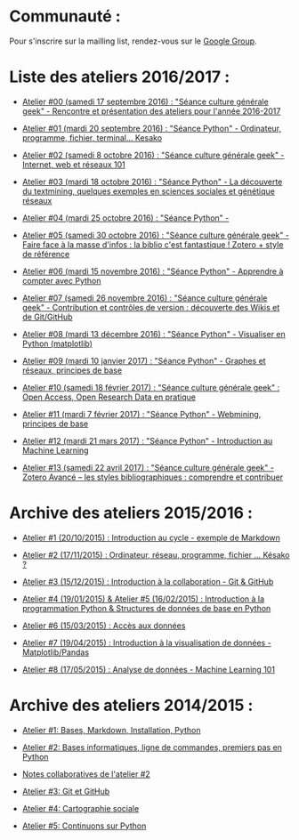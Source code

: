 Communauté :
============

Pour s'inscrire sur la mailling list, rendez-vous sur le [Google Group](https://groups.google.com/forum/#!forum/open-geek).


Liste des ateliers 2016/2017 :
===============================

* [Atelier #00 (samedi 17 septembre 2016) : "Séance culture générale geek" - Rencontre et présentation des ateliers pour l'année 2016-2017](https://github.com/HackYourPhd/ateliers-open-geek/blob/master/Atelier_00/Atelier_00.md)

* [Atelier #01 (mardi 20 septembre 2016) : "Séance Python" - Ordinateur, programme, fichier, terminal... Kesako](https://github.com/HackYourPhd/ateliers-open-geek/blob/master/Atelier_01/Atelier_01.md)

* [Atelier #02 (samedi 8 octobre 2016) : "Séance culture générale geek" - Internet, web et réseaux 101](https://github.com/HackYourPhd/ateliers-open-geek/blob/master/Atelier_02/Atelier_02.md)

* [Atelier #03 (mardi 18 octobre 2016) : "Séance Python" - La découverte du textmining, quelques exemples en sciences sociales et génétique réseaux](https://github.com/HackYourPhd/ateliers-open-geek/blob/master/Atelier_03/Atelier_03.md)

* [Atelier #04 (mardi 25 octobre 2016) : "Séance Python" -](https://github.com/HackYourPhd/ateliers-open-geek/blob/master/Atelier_04/Atelier_04.md)

* [Atelier #05 (samedi 30 octobre 2016) : "Séance culture générale geek" - Faire face à la masse d'infos : la biblio c'est fantastique ! Zotero + style de référence](https://github.com/HackYourPhd/ateliers-open-geek/blob/master/Atelier_05/Atelier_05.md)

* [Atelier #06 (mardi 15 novembre 2016) : "Séance Python" - Apprendre à compter avec Python](https://github.com/HackYourPhd/ateliers-open-geek/blob/master/Archives/atelier5.ipynb)

* [Atelier #07 (samedi 26 novembre 2016) : "Séance culture générale geek" - Contribution et contrôles de version : découverte des Wikis et de Git/GitHub](https://github.com/HackYourPhd/ateliers-open-geek/blob/master/Archives/Atelier%233.md)

* [Atelier #08 (mardi 13 décembre 2016) : "Séance Python" - Visualiser en Python (matplotlib)](https://github.com/HackYourPhd/ateliers-open-geek/blob/master/Archives/Atelier_7/atelier7.ipynb)

* [Atelier #09 (mardi 10 janvier 2017) : "Séance Python" - Graphes et réseaux, principes de base](https://github.com/HackYourPhd/ateliers-open-geek/blob/master/Atelier_09/Atelier_09.md)

* [Atelier #10 (samedi 18 février 2017) : "Séance culture générale geek" : Open Access, Open Research Data en pratique](http://hackyourphd.org/2017/02/180217-atelier-opengeek-11-open-accessopen-research-data-pratique/)

* [Atelier #11 (mardi 7 février 2017) : "Séance Python" - Webmining, principes de base](https://github.com/HackYourPhd/ateliers-open-geek/blob/master/Atelier_10/Atelier_10.md)

* [Atelier #12 (mardi 21 mars 2017) : "Séance Python" - Introduction au Machine Learning](https://github.com/HackYourPhd/ateliers-open-geek/blob/master/Atelier_13/Atelier_13.md)

* [Atelier #13 (samedi 22 avril 2017) : "Séance culture générale geek" - Zotero Avancé – les styles bibliographiques : comprendre et contribuer](http://hackyourphd.org/2017/03/220417-atelier-opengeek-13-zotero-avance-styles-bibliographiques-comprendre-contribuer/)

Archive des ateliers 2015/2016 :
================================

* [Atelier #1 (20/10/2015) : Introduction au cycle - exemple de Markdown](https://github.com/HackYourPhd/ateliers-open-geek/blob/2015-2016/Atelier%231.md)

* [Atelier #2 (17/11/2015) : Ordinateur, réseau, programme, fichier ... Késako ?](https://github.com/HackYourPhd/ateliers-open-geek/blob/2015-2016/Atelier%232.md)

* [Atelier #3 (15/12/2015) : Introduction à la collaboration - Git & GitHub](https://github.com/HackYourPhd/ateliers-open-geek/blob/2015-2016/Atelier%233.md)

* [Atelier #4 (19/01/2015) & Atelier #5 (16/02/2015) : Introduction à la programmation  Python & Structures de données de base en Python](https://github.com/HackYourPhd/ateliers-open-geek/blob/2015-2016/atelier5.ipynb)

* [Atelier #6 (15/03/2015) : Accès aux données](https://github.com/HackYourPhd/ateliers-open-geek/blob/2015-2016/atelier6.ipynb)

* [Atelier #7 (19/04/2015) : Introduction à la visualisation de données - Matplotlib/Pandas](https://github.com/HackYourPhd/ateliers-open-geek/blob/2015-2016/Atelier_7/atelier7.ipynb)

* [Atelier #8 (17/05/2015) : Analyse de données - Machine Learning 101](https://github.com/HackYourPhd/ateliers-open-geek/blob/2015-2016/OpenGeek8-MachineLearning101.ipynb)


Archive des ateliers 2014/2015 :
================================

* [Atelier #1: Bases, Markdown, Installation, Python](https://github.com/HackYourPhd/ateliers-open-geek/blob/2014_2015/Atelier%231.md)

* [Atelier #2: Bases informatiques, ligne de commandes, premiers pas en Python](https://github.com/HackYourPhd/ateliers-open-geek/blob/2014_2015/Atelier%232.md)

* [Notes collaboratives de l'atelier #2](https://github.com/HackYourPhd/ateliers-open-geek/blob/2014_2015/Atelier%232_Notes.md)

* [Atelier #3: Git et GitHub](https://github.com/HackYourPhd/ateliers-open-geek/blob/2014_2015/Atelier%233.md)

* [Atelier #4: Cartographie sociale](https://github.com/HackYourPhd/ateliers-open-geek/blob/2014_2015/Atelier%234.md)

* [Atelier #5: Continuons sur Python](http://nbviewer.ipython.org/github/HackYourPhd/ateliers-open-geek/blob/2014_2015/atelier5.ipynb)
